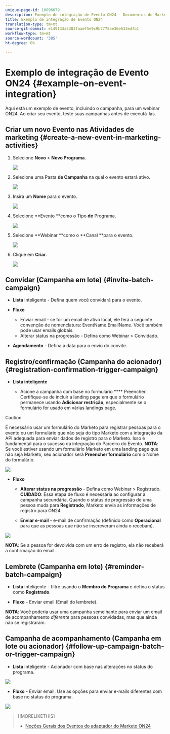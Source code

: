```yaml
---
unique-page-id: 10096679
description: Exemplo de integração de Evento ON24 - Documentos do Marketing - Documentação do produto
title: Exemplo de integração de Evento ON24
translation-type: tm+mt
source-git-commit: e149133a5383faaef5e9c9b7775ae36e633ed7b1
workflow-type: tm+mt
source-wordcount: '385'
ht-degree: 0%

---
```



# Exemplo de integração de Evento ON24 {#example-on-event-integration}

Aqui está um exemplo de evento, incluindo o campanha, para um webinar ON24. Ao criar seu evento, teste suas campanhas antes de executá-las.

## Criar um novo Evento nas Atividades de marketing {#create-a-new-event-in-marketing-activities}

1. Selecione **Novo** > **Novo Programa**.

   ![](assets/image2015-12-22-15-3a35-3a15.png)

1. Selecione uma Pasta **de Campanha** na qual o evento estará ativo.

   ![](assets/image2015-12-22-15-3a39-3a51.png)

1. Insira um **Nome** para o evento.

   ![](assets/image2015-12-22-15-3a43-3a4.png)

1. Selecione **Evento **como o Tipo **de** Programa.

   ![](assets/image2015-12-22-15-3a44-3a41.png)

1. Selecione **Webinar **como o **Canal **para o evento.

   ![](assets/image2015-12-22-15-3a46-3a34.png)

1. Clique em **Criar**.

   ![](assets/image2015-12-22-15-3a48-3a20.png)

## Convidar (Campanha em lote)  {#invite-batch-campaign}

* **Lista** inteligente - Defina quem você convidará para o evento.
* **Fluxo**

   * Enviar email - se for um email de ativo local, ele terá a seguinte convenção de nomenclatura: EventName.EmailName. Você também pode usar emails globais.
   * Alterar status na progressão - Defina como Webinar > Convidado.

* **Agendamento** - Defina a data para o envio do convite.

## Registro/confirmação (Campanha do acionador) {#registration-confirmation-trigger-campaign}

* **Lista inteligente**

   * Acione a campanha com base no formulário **** Preencher. Certifique-se de incluir a landing page em que o formulário permanece usando **Adicionar restrição**, especialmente se o formulário for usado em várias landings page.

>[!CAUTION]
>
>É necessário usar um formulário do Marketo para registrar pessoas para o evento ou um formulário que não seja do tipo Marketo com a integração da API adequada para enviar dados de registro para o Marketo. Isso é fundamental para o sucesso da integração do Parceiro do Evento. **NOTA**: Se você estiver usando um formulário Marketo em uma landing page que não seja Marketo, seu acionador será **Preencher formulário** com o Nome do formulário.

![](assets/image2015-12-22-15-3a50-3a22.png)

* **Fluxo**

   * **Alterar status na progressão** - Defina como Webinar > Registrado. **CUIDADO**: Essa etapa de fluxo é necessária ao configurar a campanha secundária. Quando o status de progressão de uma pessoa muda para **Registrado**, Marketo envia as informações de registro para ON24.

   * **Enviar e-mail** - e-mail de confirmação (definido como **Operacional** para que as pessoas que não se inscreveram ainda o recebam).

![](assets/image2015-12-22-15-3a52-3a9.png)

**NOTA**: Se a pessoa for devolvida com um erro de registro, ela não receberá a confirmação do email.

## Lembrete (Campanha em lote) {#reminder-batch-campaign}

* **Lista** inteligente - filtre usando o **Membro do Programa** e defina o status como **Registrado**.

* **Fluxo** - Enviar email (Email do lembrete).

**NOTA**: Você poderia usar uma campanha semelhante para enviar um email de acompanhamento *diferente* para pessoas convidadas, mas que ainda não se registraram.

## Campanha de acompanhamento (Campanha em lote ou acionador) {#follow-up-campaign-batch-or-trigger-campaign}

* **Lista** inteligente - Acionador com base nas alterações no status do programa.

![](assets/image2015-12-22-15-3a57-3a25.png)

* **Fluxo** - Enviar email. Use as opções para enviar e-mails diferentes com base no status do programa.

![](assets/ten.png)

>[!MORELIKETHIS]
>
>* [Noções Gerais dos Eventos do adaptador do Marketo ON24](understanding-marketo-on24-adapter-events.md)

>



